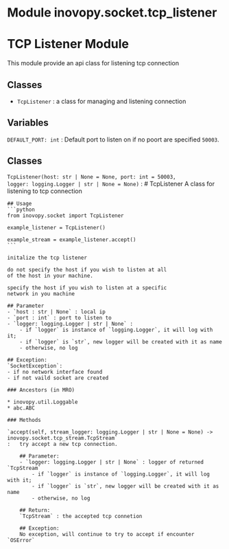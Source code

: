 Module inovopy.socket.tcp_listener
==================================
# TCP Listener Module
This module provide an api class for listening tcp connection

## Classes
- `TcpListener` : a class for managing and listening connection

Variables
---------

`DEFAULT_PORT: int`
:   Default port to listen on if no poort are specified `50003`.

Classes
-------

`TcpListener(host: str | None = None, port: int = 50003, logger: logging.Logger | str | None = None)`
:   # TcpListener
    A class for listening to tcp connection
    
    ## Usage
    ```python
    from inovopy.socket import TcpListener
    
    example_listener = TcpListener()
    
    example_stream = example_listener.accept()
    ```
    
    initalize the tcp listener
    
    do not specify the host if you wish to listen at all
    of the host in your machine.
    
    specify the host if you wish to listen at a specific
    network in you machine
    
    ## Parameter
    - `host : str | None` : local ip
    - `port : int` : port to listen to
    - `logger: logging.Logger | str | None` :
        - if `logger` is instance of `logging.Logger`, it will log with it;
        - if `logger` is `str`, new logger will be created with it as name
        - otherwise, no log
    
    ## Exception:
    `SocketException`:
    - if no network interface found
    - if not vaild socket are created

    ### Ancestors (in MRO)

    * inovopy.util.Loggable
    * abc.ABC

    ### Methods

    `accept(self, stream_logger: logging.Logger | str | None = None) ‑> inovopy.socket.tcp_stream.TcpStream`
    :   try accept a new tcp connection.
        
        ## Parameter:
        - `logger: logging.Logger | str | None` : logger of returned `TcpStream`
            - if `logger` is instance of `logging.Logger`, it will log with it;
            - if `logger` is `str`, new logger will be created with it as name
            - otherwise, no log
        
        ## Return:
        `TcpStream` : the accepted tcp connetion
        
        ## Exception:
        No exception, will continue to try to accept if encounter `OSError`